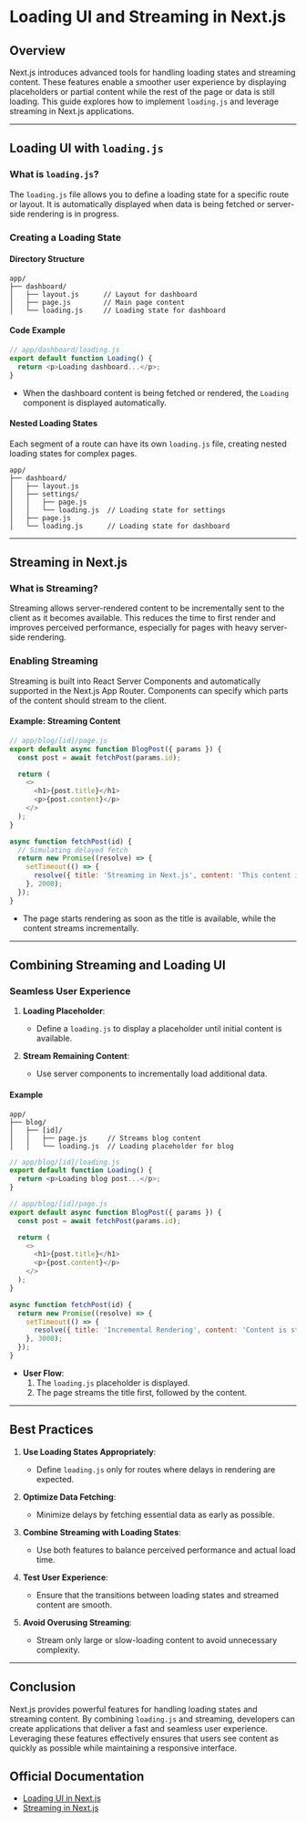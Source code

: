 # Loading UI and Streaming in Next.js

## Overview

Next.js introduces advanced tools for handling loading states and streaming content. These features enable a smoother user experience by displaying placeholders or partial content while the rest of the page or data is still loading. This guide explores how to implement `loading.js` and leverage streaming in Next.js applications.

---

## Loading UI with `loading.js`

### What is `loading.js`?

The `loading.js` file allows you to define a loading state for a specific route or layout. It is automatically displayed when data is being fetched or server-side rendering is in progress.

### Creating a Loading State

#### Directory Structure

```plaintext
app/
├── dashboard/
│   ├── layout.js      // Layout for dashboard
│   ├── page.js        // Main page content
│   └── loading.js     // Loading state for dashboard
```

#### Code Example

```javascript
// app/dashboard/loading.js
export default function Loading() {
  return <p>Loading dashboard...</p>;
}
```

- When the dashboard content is being fetched or rendered, the `Loading` component is displayed automatically.

#### Nested Loading States

Each segment of a route can have its own `loading.js` file, creating nested loading states for complex pages.

```plaintext
app/
├── dashboard/
│   ├── layout.js
│   ├── settings/
│   │   ├── page.js
│   │   └── loading.js  // Loading state for settings
│   ├── page.js
│   └── loading.js      // Loading state for dashboard
```

---

## Streaming in Next.js

### What is Streaming?

Streaming allows server-rendered content to be incrementally sent to the client as it becomes available. This reduces the time to first render and improves perceived performance, especially for pages with heavy server-side rendering.

### Enabling Streaming

Streaming is built into React Server Components and automatically supported in the Next.js App Router. Components can specify which parts of the content should stream to the client.

#### Example: Streaming Content

```javascript
// app/blog/[id]/page.js
export default async function BlogPost({ params }) {
  const post = await fetchPost(params.id);

  return (
    <>
      <h1>{post.title}</h1>
      <p>{post.content}</p>
    </>
  );
}

async function fetchPost(id) {
  // Simulating delayed fetch
  return new Promise((resolve) => {
    setTimeout(() => {
      resolve({ title: 'Streaming in Next.js', content: 'This content is streamed incrementally.' });
    }, 2000);
  });
}
```

- The page starts rendering as soon as the title is available, while the content streams incrementally.

---

## Combining Streaming and Loading UI

### Seamless User Experience

1. **Loading Placeholder**:
   - Define a `loading.js` to display a placeholder until initial content is available.

2. **Stream Remaining Content**:
   - Use server components to incrementally load additional data.

#### Example

```plaintext
app/
├── blog/
│   ├── [id]/
│   │   ├── page.js     // Streams blog content
│   │   └── loading.js  // Loading placeholder for blog
```

```javascript
// app/blog/[id]/loading.js
export default function Loading() {
  return <p>Loading blog post...</p>;
}

// app/blog/[id]/page.js
export default async function BlogPost({ params }) {
  const post = await fetchPost(params.id);

  return (
    <>
      <h1>{post.title}</h1>
      <p>{post.content}</p>
    </>
  );
}

async function fetchPost(id) {
  return new Promise((resolve) => {
    setTimeout(() => {
      resolve({ title: 'Incremental Rendering', content: 'Content is streamed to the client.' });
    }, 3000);
  });
}
```

- **User Flow**:
  1. The `loading.js` placeholder is displayed.
  2. The page streams the title first, followed by the content.

---

## Best Practices

1. **Use Loading States Appropriately**:
   - Define `loading.js` only for routes where delays in rendering are expected.

2. **Optimize Data Fetching**:
   - Minimize delays by fetching essential data as early as possible.

3. **Combine Streaming with Loading States**:
   - Use both features to balance perceived performance and actual load time.

4. **Test User Experience**:
   - Ensure that the transitions between loading states and streamed content are smooth.

5. **Avoid Overusing Streaming**:
   - Stream only large or slow-loading content to avoid unnecessary complexity.

---

## Conclusion

Next.js provides powerful features for handling loading states and streaming content. By combining `loading.js` and streaming, developers can create applications that deliver a fast and seamless user experience. Leveraging these features effectively ensures that users see content as quickly as possible while maintaining a responsive interface.

## Official Documentation

- [Loading UI in Next.js](https://nextjs.org/docs/app/building-your-application/routing/loading-ui)
- [Streaming in Next.js](https://nextjs.org/docs/app/building-your-application/rendering/server-components)

